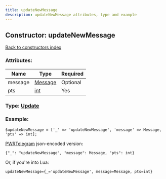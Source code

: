 ```yaml
---
title: updateNewMessage
description: updateNewMessage attributes, type and example
---
```

## Constructor: updateNewMessage  
[Back to constructors index](index.md)



### Attributes:

| Name     |    Type       | Required |
|----------|---------------|----------|
|message|[Message](../types/Message.md) | Optional|
|pts|[int](../types/int.md) | Yes|



### Type: [Update](../types/Update.md)


### Example:

```
$updateNewMessage = ['_' => 'updateNewMessage', 'message' => Message, 'pts' => int];
```  

[PWRTelegram](https://pwrtelegram.xyz) json-encoded version:

```
{"_": "updateNewMessage", "message": Message, "pts": int}
```


Or, if you're into Lua:  


```
updateNewMessage={_='updateNewMessage', message=Message, pts=int}

```


